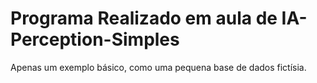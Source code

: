 # Programa Realizado em aula de IA-Perception-Simples

Apenas um exemplo básico, como uma pequena base de dados fictísia.
